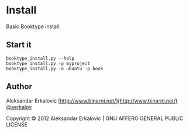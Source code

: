 Install
=======

Basic Booktype install.

Start it
--------

    booktype_install.py --help
    booktype_install.py -p myproject
    booktype_install.py -o ubuntu -p book


Author
------

Aleksandar Erkalovic [http://www.binarni.net/](http://www.binarni.net/) [@aerkalov](http://twitter.com/aerkalov/)

Copyright © 2012 Aleksandar Erkalovic | GNU AFFERO GENERAL PUBLIC LICENSE

